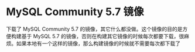 # MySQL Community 5.7 镜像

下载了 MySQL Community 5.7 的镜像，其它什么都没做。这个镜像的目的是方便构建基于 MySQL 5.7 的镜像，否则在构建其它镜像的时候每次都要下载，很麻烦。如果本地有一个这样的镜像，那么构建镜像的时候就不需要每次都下载了